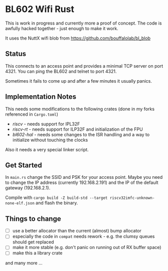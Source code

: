 # BL602 Wifi Rust

This is work in progress and currently more a proof of concept.
The code is awfully hacked together - just enough to make it work.

It uses the NuttX wifi blob from https://github.com/bouffalolab/bl_blob

## Status

This connects to an access point and provides a minimal TCP server on port 4321.
You can ping the BL602 and telnet to port 4321.

Sometimes it fails to come up and after a few minutes it usually panics.

## Implementation Notes

This needs some modifications to the following crates (done in my forks referenced in `Cargo.toml`)
- _riscv_ - needs support for IPL32F
- _riscv-rt_ - needs support for ILP32F and initialization of the FPU
- _bl602-hal_ - needs some changes to the ISR handling and a way to initialize without touching the clocks

Also it needs a very special linker script.

## Get Started

In `main.rs` change the SSID and PSK for your access point. Maybe you need to change the IP address
(currently 192.168.2.191) and the IP of the default gateway (192.168.2.1).

Compile with `cargo build -Z build-std --target riscv32imfc-unknown-none-elf.json` and flash the binary.

## Things to change

- [ ] use a better allocator than the current (almost) bump allocator
- [ ] especially the code in `compat` needs rework - e.g. the clumsy queues should get replaced
- [ ] make it more stable (e.g. don't panic on running out of RX buffer space)
- [ ] make this a library crate

and many more ...
